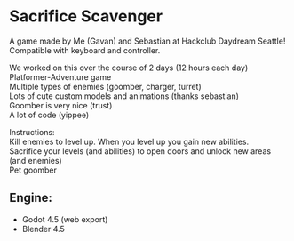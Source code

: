 # Sacrifice Scavenger  
  
A game made by Me (Gavan) and Sebastian at Hackclub Daydream Seattle!  
Compatible with keyboard and controller.  
  
We worked on this over the course of 2 days (12 hours each day)  
Platformer-Adventure game  
Multiple types of enemies (goomber, charger, turret)  
Lots of cute custom models and animations (thanks sebastian)  
Goomber is very nice (trust)  
A lot of code (yippee)  
  
Instructions:  
Kill enemies to level up. When you level up you gain new abilities.  
Sacrifice your levels (and abilities) to open doors and unlock new areas (and enemies)  
Pet goomber  
  
## Engine:  
- Godot 4.5 (web export)  
- Blender 4.5  
